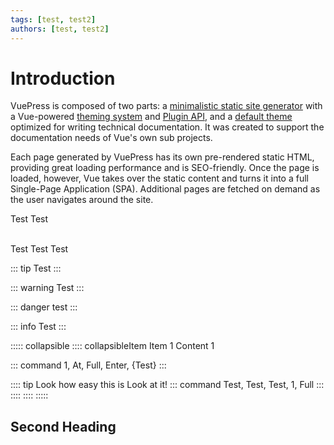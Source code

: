 ```yaml
---
tags: [test, test2]
authors: [test, test2]
---
```

# Introduction

VuePress is composed of two parts: a [minimalistic static site generator](https://github.com/vuejs/vuepress/tree/master/packages/%40vuepress/core) with a Vue-powered [theming system](https://v1.vuepress.vuejs.org/theme/) and [Plugin API](https://v1.vuepress.vuejs.org/plugin/), and a [default theme](https://v1.vuepress.vuejs.org/theme/default-theme-config.html) optimized for writing technical documentation. It was created to support the documentation needs of Vue's own sub projects.

Each page generated by VuePress has its own pre-rendered static HTML, providing great loading performance and is SEO-friendly. Once the page is loaded, however, Vue takes over the static content <LightingKey name="Full"/> and turns it into a full Single-Page Application (SPA). Additional pages are fetched on demand as the user navigates around the site.

<!-- Testing <LightingCommand command="1, At & Full & Enter" inline='true'>Test</LightingCommand> Post -->

<!-- ::: command
1, Enter
::: -->

<!-- <LightingCommand command="Or, like, this, if, you, need, funky, things"/> -->

Test <LightingCommand inline='false' command="1, Full, test & test2"/> Test

<br>
<v-alert
    border="left"
    type='success'
    elevation='2'
>Test
</v-alert>
<v-alert
    border="left"
    type='success'
    elevation='2'
    outlined
>Test
</v-alert>
<v-alert
    border="left"
    type='success'
    elevation='2'
    colored-border
>Test
</v-alert>

::: tip
Test
:::

::: warning
Test
:::

::: danger
test
:::

::: info
Test
:::

::::: collapsible
:::: collapsibleItem Item 1
Content 1


::: command
1, At, Full, Enter, {Test}
:::


:::: tip Look how easy this is
Look at it!
::: command
Test, Test, Test, 1, Full
:::
::::
::::
:::::

## Second Heading